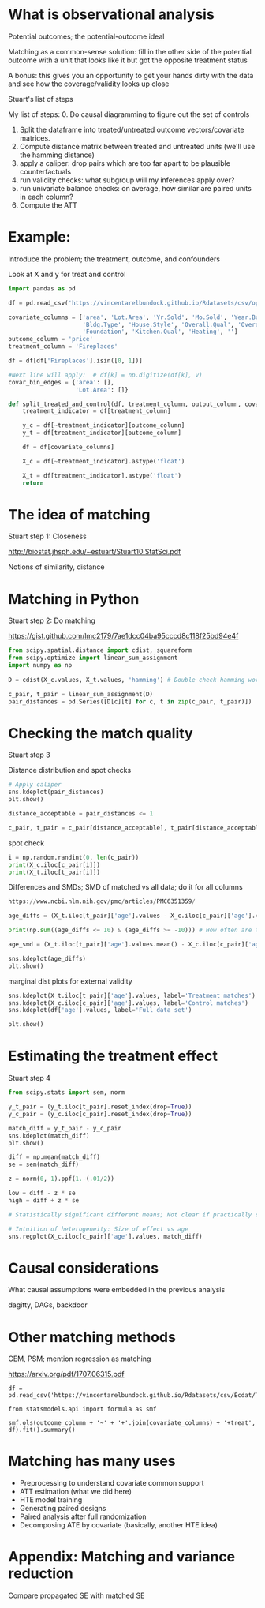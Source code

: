 # What is observational analysis

Potential outcomes; the potential-outcome ideal

Matching as a common-sense solution: fill in the other side of the potential outcome with a unit that looks like it but got the opposite treatment status

A bonus: this gives you an opportunity to get your hands dirty with the data and see how the coverage/validity looks up close



Stuart's list of steps


My list of steps:
0. Do causal diagramming to figure out the set of controls
1. Split the dataframe into treated/untreated outcome vectors/covariate matrices.
2. Compute distance matrix between treated and untreated units (we'll use the hamming distance)
3. apply a caliper: drop pairs which are too far apart to be plausible counterfactuals
4. run validity checks: what subgroup will my inferences apply over?
5. run univariate balance checks: on average, how similar are paired units in each column?
6. Compute the ATT

# Example:

Introduce the problem; the treatment, outcome, and confounders

Look at X and y for treat and control



```python
import pandas as pd

df = pd.read_csv('https://vincentarelbundock.github.io/Rdatasets/csv/openintro/ames.csv')

covariate_columns = ['area', 'Lot.Area', 'Yr.Sold', 'Mo.Sold', 'Year.Built', 
                     'Bldg.Type', 'House.Style', 'Overall.Qual', 'Overall.Cond', 
                     'Foundation', 'Kitchen.Qual', 'Heating', '']
outcome_column = 'price'
treatment_column = 'Fireplaces'

df = df[df['Fireplaces'].isin([0, 1])]

#Next line will apply:  # df[k] = np.digitize(df[k], v)
covar_bin_edges = {'area': [], 
                   'Lot.Area': []}

def split_treated_and_control(df, treatment_column, output_column, covariate_columns):
    treatment_indicator = df[treatment_column]

    y_c = df[~treatment_indicator][outcome_column]
    y_t = df[treatment_indicator][outcome_column]

    df = df[covariate_columns]

    X_c = df[~treatment_indicator].astype('float')

    X_t = df[treatment_indicator].astype('float')
    return
```

# The idea of matching

Stuart step 1: Closeness

http://biostat.jhsph.edu/~estuart/Stuart10.StatSci.pdf

Notions of similarity, distance

# Matching in Python

Stuart step 2: Do matching

https://gist.github.com/lmc2179/7ae1dcc04ba95cccd8c118f25bd94e4f

```python
from scipy.spatial.distance import cdist, squareform
from scipy.optimize import linear_sum_assignment
import numpy as np
    
D = cdist(X_c.values, X_t.values, 'hamming') # Double check hamming works here

c_pair, t_pair = linear_sum_assignment(D)
pair_distances = pd.Series([D[c][t] for c, t in zip(c_pair, t_pair)])
```

# Checking the match quality

Stuart step 3

Distance distribution and spot checks

```python
# Apply caliper
sns.kdeplot(pair_distances)
plt.show()

distance_acceptable = pair_distances <= 1

c_pair, t_pair = c_pair[distance_acceptable], t_pair[distance_acceptable]
```

spot check

```python
i = np.random.randint(0, len(c_pair))
print(X_c.iloc[c_pair[i]])
print(X_t.iloc[t_pair[i]])
```

Differences and SMDs; SMD of matched vs all data; do it for all columns
```python
https://www.ncbi.nlm.nih.gov/pmc/articles/PMC6351359/

age_diffs = (X_t.iloc[t_pair]['age'].values - X_c.iloc[c_pair]['age'].values)

print(np.sum((age_diffs <= 10) & (age_diffs >= -10))) # How often are the age differences "large"?

age_smd = (X_t.iloc[t_pair]['age'].values.mean() - X_c.iloc[c_pair]['age'].values.mean()) / np.sqrt((X_t.iloc[t_pair]['age'].values.var() + X_c.iloc[c_pair]['age'].values.var()) / 2)

sns.kdeplot(age_diffs)
plt.show()
```

marginal dist plots for external validity

```python
sns.kdeplot(X_t.iloc[t_pair]['age'].values, label='Treatment matches')
sns.kdeplot(X_c.iloc[c_pair]['age'].values, label='Control matches')
sns.kdeplot(df['age'].values, label='Full data set')

plt.show()

```

# Estimating the treatment effect

Stuart step 4

```python
from scipy.stats import sem, norm

y_t_pair = (y_t.iloc[t_pair].reset_index(drop=True))
y_c_pair = (y_c.iloc[c_pair].reset_index(drop=True))

match_diff = y_t_pair - y_c_pair
sns.kdeplot(match_diff)
plt.show()

diff = np.mean(match_diff)
se = sem(match_diff)

z = norm(0, 1).ppf(1.-(.01/2))

low = diff - z * se
high = diff + z * se

# Statistically significant different means; Not clear if practically significant (look at lower end of bound and high uncertainty)

# Intuition of heterogeneity: Size of effect vs age
sns.regplot(X_c.iloc[c_pair]['age'].values, match_diff)
```

# Causal considerations

What causal assumptions were embedded in the previous analysis

dagitty, DAGs, backdoor

# Other matching methods

CEM, PSM; mention regression as matching

https://arxiv.org/pdf/1707.06315.pdf

```
df = pd.read_csv('https://vincentarelbundock.github.io/Rdatasets/csv/Ecdat/Treatment.csv')

from statsmodels.api import formula as smf

smf.ols(outcome_column + '~' + '+'.join(covariate_columns) + '+treat', df).fit().summary()
```

# Matching has many uses

* Preprocessing to understand covariate common support
* ATT estimation (what we did here)
* HTE model training
* Generating paired designs
* Paired analysis after full randomization
* Decomposing ATE by covariate (basically, another HTE idea)

# Appendix: Matching and variance reduction

Compare propagated SE with matched SE
